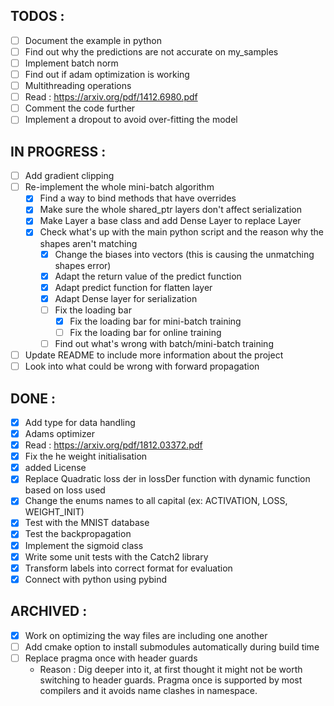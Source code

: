 ## TODOS :

- [ ] Document the example in python
- [ ] Find out why the predictions are not accurate on my_samples
- [ ] Implement batch norm
- [ ] Find out if adam optimization is working
- [ ] Multithreading operations
- [ ] Read : https://arxiv.org/pdf/1412.6980.pdf
- [ ] Comment the code further
- [ ] Implement a dropout to avoid over-fitting the model

## IN PROGRESS :

- [ ] Add gradient clipping
- [ ] Re-implement the whole mini-batch algorithm
  - [x] Find a way to bind methods that have overrides
  - [x] Make sure the whole shared_ptr layers don't affect serialization
  - [x] Make Layer a base class and add Dense Layer to replace Layer
  - [x] Check what's up with the main python script and the reason why the shapes aren't matching
    - [x] Change the biases into vectors (this is causing the unmatching shapes error)
    - [x] Adapt the return value of the predict function
    - [x] Adapt predict function for flatten layer
    - [x] Adapt Dense layer for serialization
    - [ ] Fix the loading bar
      - [x] Fix the loading bar for mini-batch training
      - [ ] Fix the loading bar for online training
    - [ ] Find out what's wrong with batch/mini-batch training
- [ ] Update README to include more information about the project
- [ ] Look into what could be wrong with forward propagation

## DONE :

- [x] Add type for data handling
- [x] Adams optimizer
- [x] Read : https://arxiv.org/pdf/1812.03372.pdf
- [x] Fix the he weight initialisation
- [x] added License
- [x] Replace Quadratic loss der in lossDer function with dynamic function based on loss used
- [x] Change the enums names to all capital (ex: ACTIVATION, LOSS, WEIGHT_INIT)
- [x] Test with the MNIST database
- [x] Test the backpropagation
- [x] Implement the sigmoid class
- [x] Write some unit tests with the Catch2 library
- [x] Transform labels into correct format for evaluation
- [x] Connect with python using pybind

## ARCHIVED :

- [x] Work on optimizing the way files are including one another
- [ ] Add cmake option to install submodules automatically during build time
- [ ] Replace pragma once with header guards
  - Reason : Dig deeper into it, at first thought it might not be worth switching to header guards. Pragma once is supported by most compilers and it avoids name clashes in namespace.
